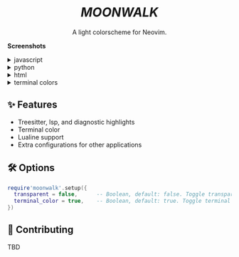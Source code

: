 <h1 align="center"><i>MOONWALK</i></h1>


<p align="center">A light colorscheme for Neovim.</p>

__Screenshots__

<details>
  <summary>javascript</summary>
  <img width="912" alt="Screen Shot 2023-11-14 at 13 06 03" src="https://github.com/theJian/nvim-moonwalk/assets/9625224/686964c0-de31-4906-9473-b30cffc1fa81">
</details>

<details>
  <summary>python</summary>
  <img width="912" alt="Screen Shot 2023-11-14 at 14 19 31" src="https://github.com/theJian/nvim-moonwalk/assets/9625224/d733feb1-c141-42f8-9202-51ca7d641cb3">
</details>

<details>
  <summary>html</summary>
  <img width="912" alt="Screen Shot 2023-11-14 at 14 20 47" src="https://github.com/theJian/nvim-moonwalk/assets/9625224/0f215f60-9c61-4db0-92ed-fb1e96493f37">
</details>

<details>
  <summary>terminal colors</summary>
  <img width="742" alt="Screen Shot 2023-11-10 at 15 26 45" src="https://github.com/theJian/nvim-moonwalk/assets/9625224/e822691c-ac87-418e-8666-529410ba73c2">
</details>




## ✨ Features

- Treesitter, lsp, and diagnostic highlights
- Terminal color
- Lualine support
- Extra configurations for other applications


## 🛠 Options
```lua
require'moonwalk'.setup({
  transparent = false,      -- Boolean, default: false. Toggle transparency.
  terminal_color = true,    -- Boolean, default: true. Toggle terminal color.
})
```

## 🙌 Contributing

TBD
